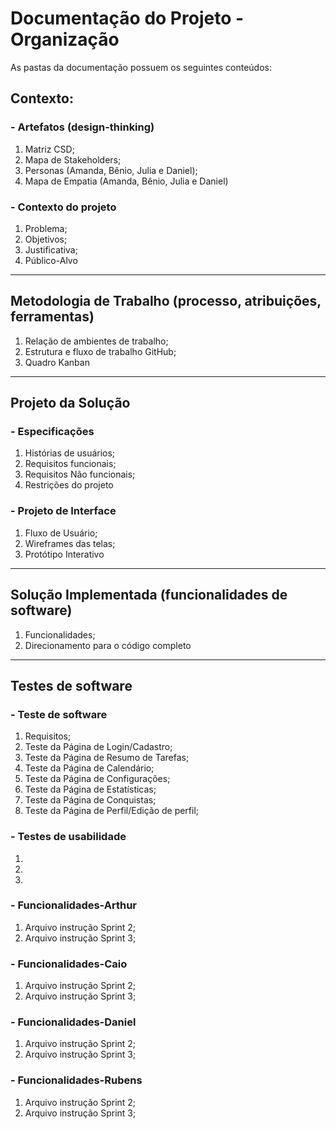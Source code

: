# Documentação do Projeto - Organização

As pastas da documentação possuem os seguintes conteúdos:

## Contexto: 
### - Artefatos (design-thinking)
  1) Matriz CSD;   
  2) Mapa de Stakeholders;
  3) Personas (Amanda, Bênio, Julia e Daniel);
  4) Mapa de Empatia (Amanda, Bênio, Julia e Daniel)

### - Contexto do projeto
  1) Problema;
  2) Objetivos;
  3) Justificativa;
  4) Público-Alvo

___________________________________________________________________________________________________________________

## Metodologia de Trabalho (processo, atribuições, ferramentas)
  1) Relação de ambientes de trabalho;
  2) Estrutura e fluxo de trabalho GitHub;
  3) Quadro Kanban

___________________________________________________________________________________________________________________

## Projeto da Solução 
### - Especificações
  1) Histórias de usuários;
  2) Requisitos funcionais;
  3) Requisitos Não funcionais;
  4) Restrições do projeto

### - Projeto de Interface
  1) Fluxo de Usuário; 
  2) Wireframes das telas; 
  3) Protótipo Interativo

___________________________________________________________________________________________________________________

## Solução Implementada (funcionalidades de software)
  1) Funcionalidades;
  2) Direcionamento para o código completo

___________________________________________________________________________________________________________________

## Testes de software
### - Teste de software
  1) Requisitos;
  2) Teste da Página de Login/Cadastro;
  3) Teste da Página de Resumo de Tarefas;
  4) Teste da Página de Calendário;
  5) Teste da Página de Configurações;
  6) Teste da Página de Estatísticas;
  7) Teste da Página de Conquistas;
  8) Teste da Página de Perfil/Edição de perfil;

### - Testes de usabilidade
  1)
  2)
  3)

### - Funcionalidades-Arthur
  1) Arquivo instrução Sprint 2;
  2) Arquivo instrução Sprint 3;
  
### - Funcionalidades-Caio
  1) Arquivo instrução Sprint 2;
  2) Arquivo instrução Sprint 3;
  
### - Funcionalidades-Daniel
  1) Arquivo instrução Sprint 2;
  2) Arquivo instrução Sprint 3;
  
### - Funcionalidades-Rubens
  1) Arquivo instrução Sprint 2;
  2) Arquivo instrução Sprint 3;
